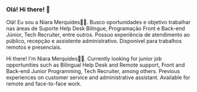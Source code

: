 ### Olá! Hi there! 👋

Olá! Eu sou a Niara Merquides🏳️‍⚧️. Busco oportunidades e objetivo trabalhar nas áreas de Suporte Help Desk Bilingue, Programação Front e Back-end Júnior, Tech Recruiter, entre outros. Possuo experiência de atendimento ao público, recepção e assistente administrativo. Disponível para trabalhos remotos e presenciais.

Hi there! I'm Niara Merquides🏳️‍⚧️. Currently looking for junior job opportunities such as Bilingual Help Desk and Remote support, Front and Back-end Junior Programming, Tech Recruiter, among others. Previous experiences on customer service and administrative assistant. Available for remote and face-to-face work.

<!--
**niaramerquides/niaramerquides** is a ✨ _special_ ✨ repository because its `README.md` (this file) appears on your GitHub profile.

Here are some ideas to get you started:

- 🔭 I’m currently working on ...
- 🌱 I’m currently learning ...
- 👯 I’m looking to collaborate on ...
- 🤔 I’m looking for help with ...
- 💬 Ask me about ...
- 📫 How to reach me: ...
- 😄 Pronouns: ...
- ⚡ Fun fact: ...
-->
